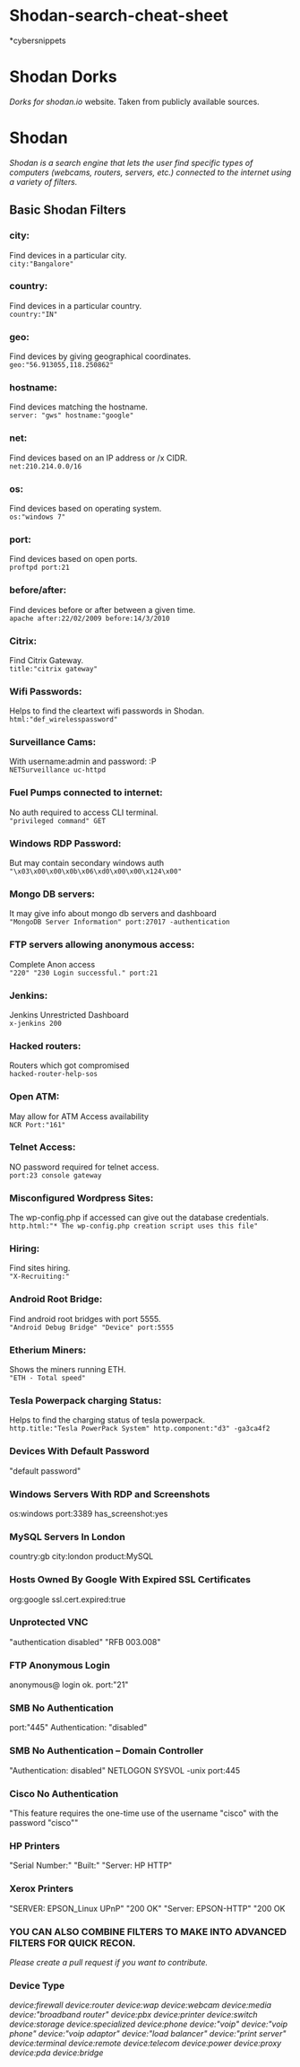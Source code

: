 # Shodan-search-cheat-sheet
*cybersnippets

# Shodan Dorks
*Dorks for shodan.io* website. Taken from publicly available sources.

# Shodan
_Shodan is a search engine that lets the user find specific types
of computers (webcams, routers, servers, etc.) connected to the internet using a variety of filters._

## Basic Shodan Filters
### city:
Find devices in a particular city.<br/>
`city:"Bangalore"`

### country:
Find devices in a particular country.<br/>
`country:"IN"`

### geo:
Find devices by giving geographical coordinates.<br/>
`geo:"56.913055,118.250862"`

### hostname:
Find devices matching the hostname.<br/>
`server: "gws" hostname:"google"`

### net:
Find devices based on an IP address or /x CIDR.<br/>
`net:210.214.0.0/16`

### os:
Find devices based on operating system.<br/>
`os:"windows 7"`

### port:
Find devices based on open ports.<br/>
`proftpd port:21`

### before/after:
Find devices before or after between a given time.<br/>
`apache after:22/02/2009 before:14/3/2010`

### Citrix:
Find Citrix Gateway.<br/>
`title:"citrix gateway"`

### Wifi Passwords:
Helps to find the cleartext wifi passwords in Shodan.</br>
`html:"def_wirelesspassword"`

### Surveillance Cams:
With username:admin and password: :P</br>
`NETSurveillance uc-httpd`

### Fuel Pumps connected to internet:
No auth required to access CLI terminal.</br>
`"privileged command" GET`

### Windows RDP Password:
But may contain secondary windows auth</br>
`"\x03\x00\x00\x0b\x06\xd0\x00\x00\x124\x00"`

### Mongo DB servers:
It may give info about mongo db servers and dashboard </br>
`"MongoDB Server Information" port:27017 -authentication`

### FTP servers allowing anonymous access:
Complete Anon access </br>
`"220" "230 Login successful." port:21`

### Jenkins:
Jenkins Unrestricted Dashboard </br>
`x-jenkins 200`

### Hacked routers:
Routers which got compromised </br>
`hacked-router-help-sos`

### Open ATM:
May allow for ATM Access availability </br>
`NCR Port:"161"`

### Telnet Access:
NO password required for telnet access. </br>
`port:23 console gateway`

### Misconfigured Wordpress Sites:
The wp-config.php if accessed can give out the database credentials. </br>
`http.html:"* The wp-config.php creation script uses this file"`

### Hiring:
Find sites hiring. </br>
`"X-Recruiting:"`

### Android Root Bridge:
Find android root bridges with port 5555. </br>
`"Android Debug Bridge" "Device" port:5555`

### Etherium Miners:
Shows the miners running ETH. </br>
`"ETH - Total speed"`

### Tesla Powerpack charging Status:
Helps to find the charging status of tesla powerpack. </br>
`http.title:"Tesla PowerPack System" http.component:"d3" -ga3ca4f2`

### Devices With Default Password
"default password"

### Windows Servers With RDP and Screenshots
os:windows port:3389 has_screenshot:yes

### MySQL Servers In London
country:gb city:london product:MySQL

### Hosts Owned By Google With Expired SSL Certificates
org:google ssl.cert.expired:true

### Unprotected VNC
"authentication disabled" "RFB 003.008"

### FTP Anonymous Login
anonymous@ login ok. port:"21"

### SMB No Authentication
port:"445" Authentication: "disabled"

### SMB No Authentication – Domain Controller
"Authentication: disabled" NETLOGON SYSVOL -unix port:445

### Cisco No Authentication
"This feature requires the one-time use of the username "cisco" with
the password "cisco""

### HP Printers
"Serial Number:" "Built:" "Server: HP HTTP"

### Xerox Printers
"SERVER: EPSON_Linux UPnP" "200 OK"
"Server: EPSON-HTTP" "200 OK

### YOU CAN ALSO COMBINE FILTERS TO MAKE INTO ADVANCED FILTERS FOR QUICK RECON.

*Please create a pull request if you want to contribute.*

### Device Type

*device:firewall device:router device:wap device:webcam device:media device:"broadband router" device:pbx device:printer device:switch device:storage device:specialized device:phone device:"voip" device:"voip phone" device:"voip adaptor" device:"load balancer" device:"print server" device:terminal device:remote device:telecom device:power device:proxy device:pda device:bridge*
